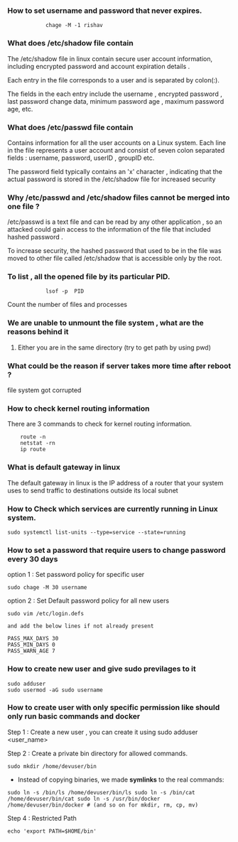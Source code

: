 

### How to set username and password that never expires.

	
				chage -M -1 rishav


### What does /etc/shadow file contain 


The /etc/shadow file in linux contain secure user account information, including encrypted password and account expiration details . 

Each entry in the file corresponds to a user and is separated by colon(:). 

The fields in the each entry include the username , encrypted password , last password change data, minimum password age , maximum password age, etc. 



### What does /etc/passwd file contain 


Contains information for all the user accounts on a Linux system. 
Each line in the file represents a user account and consist of seven colon separated fields : username, password, userID , groupID etc. 


The password field typically contains an 'x' character , indicating that the actual password is stored in the /etc/shadow  file for increased security 



### Why /etc/passwd and /etc/shadow files cannot be merged into one file ?

/etc/passwd is a text file and can be read by any other application , so an attacked could gain access to the information of the file that included hashed password . 

To increase security, the hashed password that used to be in the file was moved to other file called /etc/shadow that is accessible only by the root. 


### To list , all the opened file by its particular PID. 


				lsof -p  PID
Count the number of files and processes 



### We are unable to unmount the file system , what are the reasons behind it 


1. Either you are in the same directory (try to get path by using pwd)


### What could be the reason if server takes more time after reboot ?


file system got corrupted


### How to check kernel routing information 

There are 3 commands to check for kernel routing information. 

		route -n
		netstat -rn 
		ip route 


### What is default gateway in linux

The default gateway in linux is the IP address of a router that your system uses to send traffic to destinations outside its local subnet 



### How to Check which services are currently running in Linux system.

```
sudo systemctl list-units --type=service --state=running
```

### How to set a password that require users to change password every 30 days 


option 1 : Set password policy for specific user 

```
sudo chage -M 30 username
```

option 2 : Set Default password policy for all new users 

```
sudo vim /etc/login.defs

and add the below lines if not already present

PASS_MAX_DAYS 30
PASS_MIN_DAYS 0
PASS_WARN_AGE 7
```


### How to create new user and give sudo previlages to it

```
sudo adduser
sudo usermod -aG sudo username
```


### How to create user with only specific permission like should only run basic commands and docker


Step 1 : Create a new user , you can create it using sudo adduser <user_name>


Step 2 : Create a private bin directory for allowed commands. 

```
sudo mkdir /home/devuser/bin
```
- Instead of copying binaries, we made **symlinks** to the real commands:
    
```
sudo ln -s /bin/ls /home/devuser/bin/ls sudo ln -s /bin/cat /home/devuser/bin/cat sudo ln -s /usr/bin/docker /home/devuser/bin/docker # (and so on for mkdir, rm, cp, mv)
```

Step 4 : Restricted Path

```
echo 'export PATH=$HOME/bin' 

```

